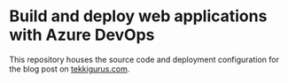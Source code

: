 # Build and deploy web applications with Azure DevOps

This repository houses the source code and deployment configuration for the blog post on [tekkigurus.com](https://tekkigurus.com).

